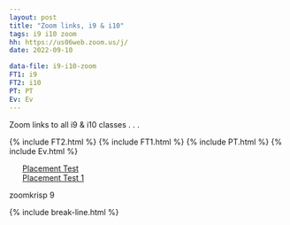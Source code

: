 ```yaml
---
layout: post
title: "Zoom links, i9 & i10"
tags: i9 i10 zoom
hh: https://us06web.zoom.us/j/
date: 2022-09-10

data-file: i9-i10-zoom
FT1: i9
FT2: i10
PT: PT
Ev: Ev
---
```


Zoom links to all i9 & i10 classes . . .

{% include FT2.html %}
{% include FT1.html %}
{% include PT.html %}
{% include Ev.html %}

<div class="wrap">
  <ul style="list-style: none;" class="buttons">
    <li class="buttons__item">
      <a class="shiney" href="https://us06web.zoom.us/j/82917664663">Placement Test</a>
    </li>
    <li class="buttons__item">
      <a class="shiney" href="https://us06web.zoom.us/j/89211663193">Placement Test 1</a>
    </li>
  </ul>
  <p>zoomkrisp 9</p>
</div>

{% include break-line.html %}



